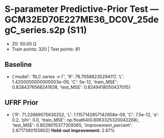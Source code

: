 # S-parameter Predictive-Prior Test — GCM32ED70E227ME36_DC0V_25degC_series.s2p (S11)
- Z0: 50.00 Ω
- Train points: 320  |  Test points: 81

## Baseline
- {'model': 'RLC series -> Γ', 'R': 76.70588235294117, 'L': 1.4200000000000003e-09, 'C': 5e-12, 'train_MSE': 0.8284376568241838, 'test_MSE': 0.8249418050437015}

## UFRF Prior
- {'R': 71.22689075630252, 'L': 1.1157142857142858e-09, 'C': 7.5e-12, 'a': 0.2, 'phi': 0.0, 'train_MSE': np.float64(0.8063325320042268), 'test_MSE': 0.8029015377309365, 'improvement_percent': 2.6717360155602}
**Held-out improvement:** 2.67%